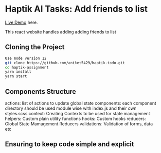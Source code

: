 # Haptik AI Tasks: Add friends to list


[Live Demo](https://test.com/) here.

This react website handles adding adding friends to list


## Cloning the Project


```bash
Use node version 12
git clone https://github.com/aniket5429/haptik-todo.git
cd haptik-assignment
yarn install
yarn start
```




## Components Structure

actions: list of actions to update global state
components: each component directory should be used module wise with index.js and their own styles.scss
context: Creating Contexts to be used for state management
helpers: Custom plain utility functions
hooks: Custom hooks 
reducers: Global State Mamagement Reducers
validations: Validation of forms, data etc



## Ensuring to keep code simple and explicit